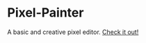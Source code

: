 # Pixel-Painter
A basic and creative pixel editor.
[Check it out!](http://jsbmme.github.io/Pixel-Painter/)
